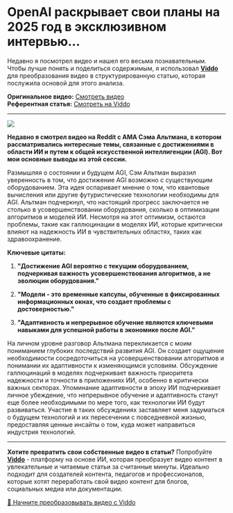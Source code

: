 # OpenAI раскрывает свои планы на 2025 год в эксклюзивном интервью...

Недавно я посмотрел видео и нашел его весьма познавательным. Чтобы лучше понять и поделиться содержимым, я использовал **[Viddo](https://viddo.pro/)** для преобразования видео в структурированную статью, которая послужила основой для этого анализа.

**Оригинальное видео:** [Смотреть видео](https://www.youtube.com/watch?v=VafombwcTO0)  
**Референтная статья:** [Смотреть на Viddo](https://viddo.pro/zh/video-result/07824ce1-e39f-4b5f-88e8-e73700bc5f48)

---

![](https://img.youtube.com/vi/VafombwcTO0/0.jpg)


**Недавно я смотрел видео на Reddit с AMA Сэма Альтмана, в котором рассматривались интересные темы, связанные с достижениями в области ИИ и путем к общей искусственной интеллигенции (AGI). Вот мои основные выводы из этой сессии.**

Размышляя о состоянии и будущем AGI, Сэм Альтман выразил уверенность в том, что достижение AGI возможно с существующим оборудованием. Эта идея оспаривает мнение о том, что квантовые вычисления или другие футуристические технологии необходимы для AGI. Альтман подчеркнул, что настоящий прогресс заключается не столько в усовершенствовании оборудования, сколько в оптимизации алгоритмов и моделей ИИ. Несмотря на этот оптимизм, остаются проблемы, такие как галлюцинации в моделях ИИ, которые критически влияют на надежность ИИ в чувствительных областях, таких как здравоохранение.

**Ключевые цитаты:**

1. **"Достижение AGI вероятно с текущим оборудованием, подчеркивая важность усовершенствования алгоритмов, а не эволюции оборудования."**

2. **"Модели - это временные капсулы, обученные в фиксированных информационных окнах, что создает проблемы с достоверностью."**

3. **"Адаптивность и непрерывное обучение являются ключевыми навыками для успешной работы в экономике после AGI."**

На личном уровне разговор Альтмана перекликается с моим пониманием глубоких последствий развития AGI. Он создает ощущение необходимости сосредоточиться на усовершенствовании алгоритмов и понимании их адаптивности к изменяющимся условиям. Обсуждение галлюцинаций в моделях подчеркивает важность приоритета надежности и точности в приложениях ИИ, особенно в критически важных секторах. Упоминание адаптивности в эпоху ИИ подчеркивает личное убеждение, что непрерывное обучение и адаптивность станут еще более необходимыми по мере того, как технологии ИИ будут развиваться. Участие в таких обсуждениях заставляет меня задуматься о будущем технологий и их пересечении с повседневной жизнью, предоставляя ценные инсайты о том, куда может направиться индустрия технологий.

---

**Хотите превратить свои собственные видео в статьи?** Попробуйте **[Viddo](https://viddo.pro/)** - платформу на основе ИИ, которая преобразует видео контент в увлекательные и читаемые статьи за считанные минуты. Идеально подходит для создателей контента, педагогов и профессионалов, которые хотят переработать свой видео контент для блогов, социальных медиа или документации.

[🚀 Начните преобразовывать видео с Viddo](https://viddo.pro/)